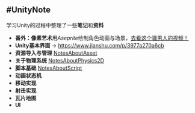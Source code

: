 #UnityNote
---
学习Unity的过程中整理了一些**笔记**和**资料** 
- **番外：像素艺术**用*Aseprite*绘制角色动画与场景，[去看这个骚男人的视频！](https://www.bilibili.com/video/BV1Ty4y1L7yC?spm_id_from=333.999.0.0) 
- **Unity基本界面** -> <https://www.jianshu.com/p/3977a270a6cb>
- **资源导入与管理** [NotesAboutAsset](https://github.com/Vincent-zz/Unity/blob/main/NotesAboutAsset.md)
- **关于物理系统** [NotesAboutPhysics2D](https://github.com/Vincent-zz/Unity/blob/main/NotesAboutPhysics2D.md) 
- **脚本基础** [NotesAboutScript](https://github.com/Vincent-zz/Unity/blob/main/NotesAboutScript.md)
- **动画状态机**
- **移动实现**
- **射击实现**
- **瓦片地图**
- **UI**
